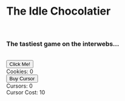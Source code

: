 <html>
	<head>
		<link rel="stylesheet" type="text/css" href="interface.css" />
	</head>
	<body>
	<h1>The Idle Chocolatier</h1>
	<br/>
	<h3>The tastiest game on the interwebs...</h3>
	<br/>
		<button onclick="cookieClick(1)">Click Me!</button>
		<br />
		Cookies: <span id="cookies">0</span>
		<br />
		<button onclick="buyCursor()">Buy Cursor</button>
		<br />
		Cursors: <span id="cursors">0</span>
		<br />
		Cursor Cost: <span id="cursorCost">10</span>
		<script type="text/javascript" src="main.js"></script>
	</body>
</html>
